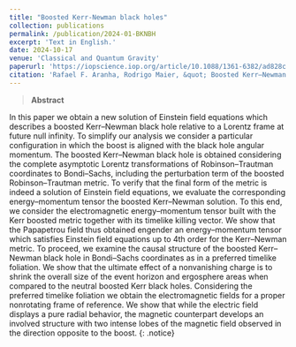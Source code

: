 ```yaml
---
title: "Boosted Kerr-Newman black holes"
collection: publications
permalink: /publication/2024-01-BKNBH
excerpt: 'Text in English.'
date: 2024-10-17
venue: 'Classical and Quantum Gravity'
paperurl: 'https://iopscience.iop.org/article/10.1088/1361-6382/ad828c'
citation: 'Rafael F. Aranha, Rodrigo Maier, &quot; Boosted Kerr–Newman black holes. &quot;, <i>Class. Quantum Grav.</i>, </b>41</b>, 225008 (2024).'
---
```


> **Abstract**

In this paper we obtain a new solution of Einstein field equations which describes a boosted Kerr–Newman black hole relative to a Lorentz frame at future null infinity. To simplify our analysis we consider a particular configuration in which the boost is aligned with the black hole angular momentum. The boosted Kerr–Newman black hole is obtained considering the complete asymptotic Lorentz transformations of Robinson–Trautman coordinates to Bondi–Sachs, including the perturbation term of the boosted Robinson–Trautman metric. To verify that the final form of the metric is indeed a solution of Einstein field equations, we evaluate the corresponding energy–momentum tensor the boosted Kerr–Newman solution. To this end, we consider the electromagnetic energy–momentum tensor built with the Kerr boosted metric together with its timelike killing vector. We show that the Papapetrou field thus obtained engender an energy–momentum tensor which satisfies Einstein field equations up to 4th order for the Kerr–Newman metric. To proceed, we examine the causal structure of the boosted Kerr–Newman black hole in Bondi–Sachs coordinates as in a preferred timelike foliation. We show that the ultimate effect of a nonvanishing charge is to shrink the overall size of the event horizon and ergosphere areas when compared to the neutral boosted Kerr black holes. Considering the preferred timelike foliation we obtain the electromagnetic fields for a proper nonrotating frame of reference. We show that while the electric field displays a pure radial behavior, the magnetic counterpart develops an involved structure with two intense lobes of the magnetic field observed in the direction opposite to the boost.
{: .notice}
